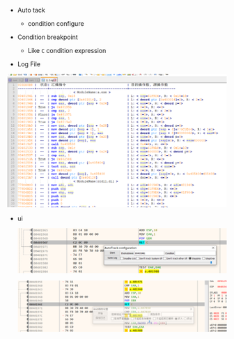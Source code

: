 - Auto tack 
  - condition configure
- Condition breakpoint
  - Like `C` condition expression



- Log File 

![logfile](png\logFile.png)

- ui

  ![ui1](png/ui1.png)

  ![ui1](png/ui2.png)

  ​